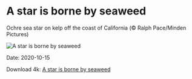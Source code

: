 # A star is borne by seaweed

Ochre sea star on kelp off the coast of California (© Ralph Pace/Minden Pictures)

![A star is borne by seaweed](https://bing.com/th?id=OHR.OchreSeaStar_EN-US1746516942_UHD.jpg&rf=LaDigue_UHD.jpg&pid=hp&w=1024&h=576)

Date: 2020-10-15

Download 4k: [A star is borne by seaweed](https://bing.com/th?id=OHR.OchreSeaStar_EN-US1746516942_UHD.jpg&rf=LaDigue_UHD.jpg&pid=hp&w=3840&h=2160)

